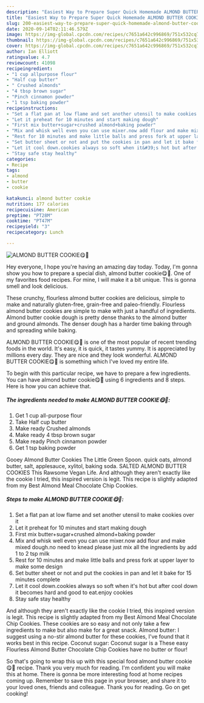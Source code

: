 ```yaml
---
description: "Easiest Way to Prepare Super Quick Homemade ALMOND BUTTER COOKIE😋🍪"
title: "Easiest Way to Prepare Super Quick Homemade ALMOND BUTTER COOKIE😋🍪"
slug: 200-easiest-way-to-prepare-super-quick-homemade-almond-butter-cookie
date: 2020-09-14T02:11:46.579Z
image: https://img-global.cpcdn.com/recipes/c7651a642c996869/751x532cq70/almond-butter-cookie😋🍪-recipe-main-photo.jpg
thumbnail: https://img-global.cpcdn.com/recipes/c7651a642c996869/751x532cq70/almond-butter-cookie😋🍪-recipe-main-photo.jpg
cover: https://img-global.cpcdn.com/recipes/c7651a642c996869/751x532cq70/almond-butter-cookie😋🍪-recipe-main-photo.jpg
author: Ian Elliott
ratingvalue: 4.7
reviewcount: 41098
recipeingredient:
- "1 cup allpurpose flour"
- "Half cup butter"
- " Crushed almonds"
- "4 tbsp brown sugar"
- "Pinch cinnamon powder"
- "1 tsp baking powder"
recipeinstructions:
- "Set a flat pan at low flame and set another utensil to make cookies over it"
- "Let it preheat for 10 minutes and start making dough"
- "First mix butter+sugar+crushed almond+baking powder"
- "Mix and whisk well even you can use mixer.now add flour and make mixed dough.no need to knead please just mix all the ingredients by add 1 to 2 tsp milk"
- "Rest for 10 minutes and make little balls and press fork at upper layer to make some design"
- "Set butter sheet or not and put the cookies in pan and let it bake for 15 minutes complete"
- "Let it cool down.cookies always so soft when it&#39;s hot but after cool down it becomes hard and good to eat.enjoy cookies"
- "Stay safe stay healthy"
categories:
- Recipe
tags:
- almond
- butter
- cookie

katakunci: almond butter cookie 
nutrition: 177 calories
recipecuisine: American
preptime: "PT28M"
cooktime: "PT47M"
recipeyield: "3"
recipecategory: Lunch

---
```



![ALMOND BUTTER COOKIE😋🍪](https://img-global.cpcdn.com/recipes/c7651a642c996869/751x532cq70/almond-butter-cookie😋🍪-recipe-main-photo.jpg)

Hey everyone, I hope you're having an amazing day today. Today, I'm gonna show you how to prepare a special dish, almond butter cookie😋🍪. One of my favorites food recipes. For mine, I will make it a bit unique. This is gonna smell and look delicious.

These crunchy, flourless almond butter cookies are delicious, simple to make and naturally gluten-free, grain-free and paleo-friendly. Flourless almond butter cookies are simple to make with just a handful of ingredients. Almond butter cookie dough is pretty dense thanks to the almond butter and ground almonds. The denser dough has a harder time baking through and spreading while baking.

ALMOND BUTTER COOKIE😋🍪 is one of the most popular of recent trending foods in the world. It's easy, it is quick, it tastes yummy. It is appreciated by millions every day. They are nice and they look wonderful. ALMOND BUTTER COOKIE😋🍪 is something which I've loved my entire life.


To begin with this particular recipe, we have to prepare a few ingredients. You can have almond butter cookie😋🍪 using 6 ingredients and 8 steps. Here is how you can achieve that.

<!--inarticleads1-->

##### The ingredients needed to make ALMOND BUTTER COOKIE😋🍪:

1. Get 1 cup all-purpose flour
1. Take Half cup butter
1. Make ready  Crushed almonds
1. Make ready 4 tbsp brown sugar
1. Make ready Pinch cinnamon powder
1. Get 1 tsp baking powder


Gooey Almond Butter Cookies The Little Green Spoon. quick oats, almond butter, salt, applesauce, xylitol, baking soda. SALTED ALMOND BUTTER COOKIES This Rawsome Vegan Life. And although they aren&#39;t exactly like the cookie I tried, this inspired version is legit. This recipe is slightly adapted from my Best Almond Meal Chocolate Chip Cookies. 

<!--inarticleads2-->

##### Steps to make ALMOND BUTTER COOKIE😋🍪:

1. Set a flat pan at low flame and set another utensil to make cookies over it
1. Let it preheat for 10 minutes and start making dough
1. First mix butter+sugar+crushed almond+baking powder
1. Mix and whisk well even you can use mixer.now add flour and make mixed dough.no need to knead please just mix all the ingredients by add 1 to 2 tsp milk
1. Rest for 10 minutes and make little balls and press fork at upper layer to make some design
1. Set butter sheet or not and put the cookies in pan and let it bake for 15 minutes complete
1. Let it cool down.cookies always so soft when it&#39;s hot but after cool down it becomes hard and good to eat.enjoy cookies
1. Stay safe stay healthy


And although they aren&#39;t exactly like the cookie I tried, this inspired version is legit. This recipe is slightly adapted from my Best Almond Meal Chocolate Chip Cookies. These cookies are so easy and not only take a few ingredients to make but also make for a great snack. Almond butter: I suggest using a no-stir almond butter for these cookies, I&#39;ve found that it works best in this recipe. Coconut sugar: Coconut sugar is a These easy Flourless Almond Butter Chocolate Chip Cookies have no butter or flour! 

So that's going to wrap this up with this special food almond butter cookie😋🍪 recipe. Thank you very much for reading. I'm confident you will make this at home. There is gonna be more interesting food at home recipes coming up. Remember to save this page in your browser, and share it to your loved ones, friends and colleague. Thank you for reading. Go on get cooking!
